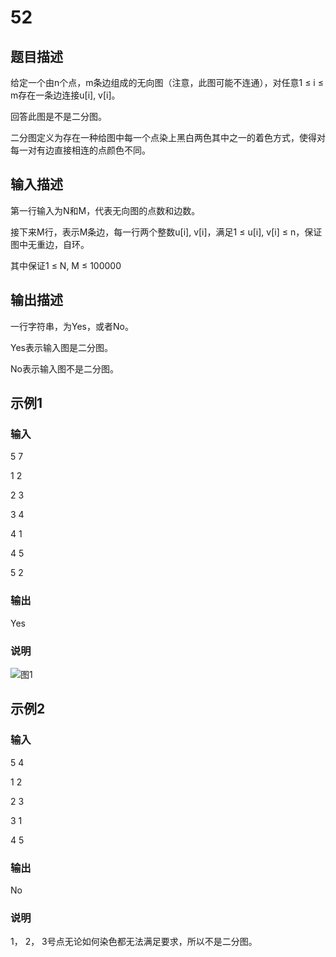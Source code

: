 # 52

## 题目描述

给定一个由n个点，m条边组成的无向图（注意，此图可能不连通），对任意1 ≤ i ≤ m存在一条边连接u[i], v[i]。

回答此图是不是二分图。

二分图定义为存在一种给图中每一个点染上黑白两色其中之一的着色方式，使得对每一对有边直接相连的点颜色不同。

## 输入描述

第一行输入为N和M，代表无向图的点数和边数。

接下来M行，表示M条边，每一行两个整数u[i], v[i]，满足1 ≤ u[i], v[i] ≤ n，保证图中无重边，自环。

其中保证1 ≤ N, M ≤ 100000

## 输出描述

一行字符串，为Yes，或者No。

Yes表示输入图是二分图。

No表示输入图不是二分图。

## 示例1

### 输入

5 7

1 2

2 3

3 4

4 1

4 5

5 2

### 输出

Yes

### 说明

![图1](图1.jpeg)

## 示例2

### 输入

5 4

1 2

2 3

3 1

4 5

### 输出

No

### 说明

1， 2， 3号点无论如何染色都无法满足要求，所以不是二分图。
